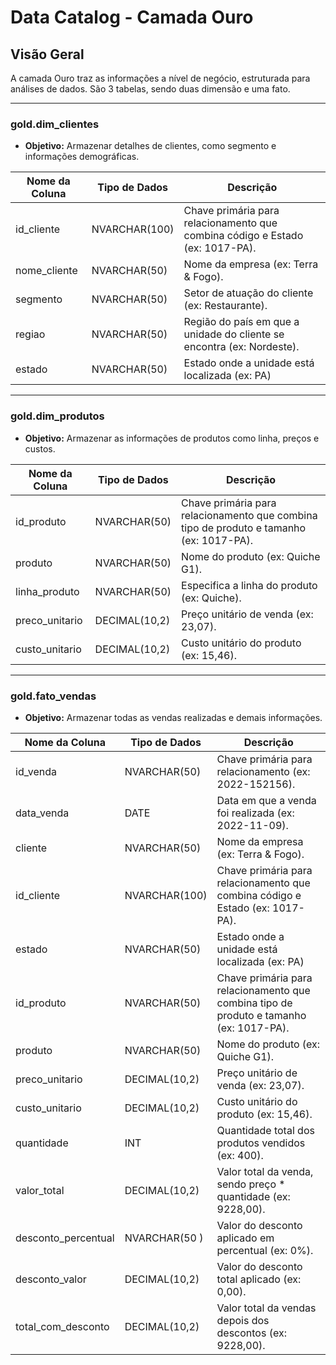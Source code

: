# Data Catalog - Camada Ouro

## Visão Geral
A camada Ouro traz as informações a nível de negócio, estruturada para análises de dados. São 3 tabelas, sendo duas dimensão e uma fato. 

---

### **gold.dim_clientes**
- **Objetivo:** Armazenar detalhes de clientes, como segmento e informações demográficas.

| Nome da Coluna   | Tipo de Dados | Descrição                                                                                     |
|------------------|---------------|-----------------------------------------------------------------------------------------------|
| id_cliente       | NVARCHAR(100) | Chave primária para relacionamento que combina código e Estado (ex: 1017-PA).                 |
| nome_cliente     | NVARCHAR(50)  | Nome da empresa (ex: Terra & Fogo).                                                           |
| segmento         | NVARCHAR(50)  | Setor de atuação do cliente (ex: Restaurante).                                                |
| regiao           | NVARCHAR(50)  | Região do país em que a unidade do cliente se encontra (ex: Nordeste).                        |
| estado           | NVARCHAR(50)  | Estado onde a unidade está localizada (ex: PA)                                                |


---

### **gold.dim_produtos**
- **Objetivo:** Armazenar as informações de produtos como linha, preços e custos.

| Nome da Coluna   | Tipo de Dados | Descrição                                                                                     |
|------------------|---------------|-----------------------------------------------------------------------------------------------|
| id_produto       | NVARCHAR(50)  | Chave primária para relacionamento que combina tipo de produto e tamanho (ex: 1017-PA).       |
| produto          | NVARCHAR(50)  | Nome do produto (ex: Quiche G1).                                                              |
| linha_produto    | NVARCHAR(50)  | Especifica a linha do produto (ex: Quiche).                                                   |
| preco_unitario   | DECIMAL(10,2) | Preço unitário de venda (ex: 23,07).                                                          |
| custo_unitario   | DECIMAL(10,2) | Custo unitário do produto (ex: 15,46).                                                        |


---

### **gold.fato_vendas**
- **Objetivo:** Armazenar todas as vendas realizadas e demais informações.

| Nome da Coluna   | Tipo de Dados | Descrição                                                                                     |
|------------------|---------------|-----------------------------------------------------------------------------------------------|
| id_venda            | NVARCHAR(50)  | Chave primária para relacionamento (ex: 2022-152156).                                      |
| data_venda          | DATE          | Data em que a venda foi realizada (ex: 2022-11-09).                                        |
| cliente             | NVARCHAR(50)  | Nome da empresa (ex: Terra & Fogo).                                                        |
| id_cliente          | NVARCHAR(100) | Chave primária para relacionamento que combina código e Estado (ex: 1017-PA).              |
| estado              | NVARCHAR(50)  | Estado onde a unidade está localizada (ex: PA)                                             |
| id_produto          | NVARCHAR(50)  | Chave primária para relacionamento que combina tipo de produto e tamanho (ex: 1017-PA).    |
| produto             | NVARCHAR(50)  | Nome do produto (ex: Quiche G1).                                                           |
| preco_unitario      | DECIMAL(10,2) | Preço unitário de venda (ex: 23,07).                                                       |
| custo_unitario      | DECIMAL(10,2) | Custo unitário do produto (ex: 15,46).                                                     |
| quantidade          | INT           | Quantidade total dos produtos vendidos (ex: 400).                                          |
| valor_total         | DECIMAL(10,2) | Valor total da venda, sendo preço * quantidade (ex: 9228,00).                              |
| desconto_percentual | NVARCHAR(50 ) | Valor do desconto aplicado em percentual (ex: 0%).                                         |
| desconto_valor      | DECIMAL(10,2) | Valor do desconto total aplicado (ex: 0,00).                                               |
| total_com_desconto  | DECIMAL(10,2) | Valor total da vendas depois dos descontos (ex: 9228,00).                                  |
